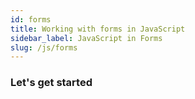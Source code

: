 ```yaml
---
id: forms
title: Working with forms in JavaScript
sidebar_label: JavaScript in Forms
slug: /js/forms
---
```


### Let's get started